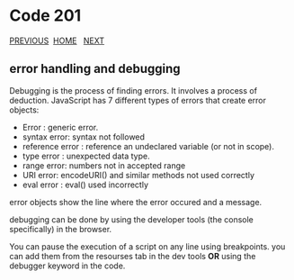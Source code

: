 # Code 201

[PREVIOUS](https://dinaalsaid.github.io/code201reading/class-09) &nbsp;[HOME](https://dinaalsaid.github.io/reading-notes/)  &nbsp; [NEXT](https://dinaalsaid.github.io/code201reading/class-11)

## error handling and debugging

Debugging is the process of finding errors. It involves a process of deduction.
JavaScript has 7 different types of errors that create error objects:

* Error : generic error.
* syntax error: syntax not followed
* reference error : reference an undeclared variable (or not in scope).
* type error : unexpected data type.
* range error: numbers not in accepted range
* URI error: encodeURI() and similar methods not used correctly
* eval error : eval() used incorrectly

error objects show the line where the error occured and a message.

debugging can be done by using the developer tools (the console specifically) in the browser.

You can pause the execution of a script on any line using breakpoints.
you can add them from the resourses tab in the dev tools **OR** using the
debugger keyword in the code.
